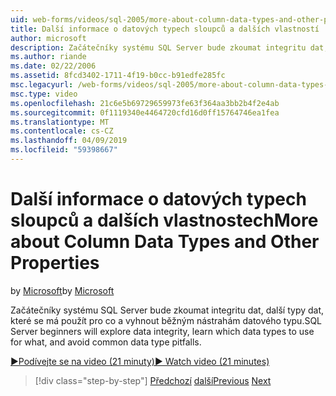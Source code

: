 ```yaml
---
uid: web-forms/videos/sql-2005/more-about-column-data-types-and-other-properties
title: Další informace o datových typech sloupců a dalších vlastností | Dokumentace Microsoftu
author: microsoft
description: Začátečníky systému SQL Server bude zkoumat integritu dat, další typy dat, které se má použít pro co a vyhnout běžným nástrahám datového typu.
ms.author: riande
ms.date: 02/22/2006
ms.assetid: 8fcd3402-1711-4f19-b0cc-b91edfe285fc
msc.legacyurl: /web-forms/videos/sql-2005/more-about-column-data-types-and-other-properties
msc.type: video
ms.openlocfilehash: 21c6e5b69729659973fe63f364aa3bb2b4f2e4ab
ms.sourcegitcommit: 0f1119340e4464720cfd16d0ff15764746ea1fea
ms.translationtype: MT
ms.contentlocale: cs-CZ
ms.lasthandoff: 04/09/2019
ms.locfileid: "59398667"
---
```

# <a name="more-about-column-data-types-and-other-properties"></a><span data-ttu-id="44d60-103">Další informace o datových typech sloupců a dalších vlastnostech</span><span class="sxs-lookup"><span data-stu-id="44d60-103">More about Column Data Types and Other Properties</span></span>

<span data-ttu-id="44d60-104">by [Microsoft](https://github.com/microsoft)</span><span class="sxs-lookup"><span data-stu-id="44d60-104">by [Microsoft](https://github.com/microsoft)</span></span>

<span data-ttu-id="44d60-105">Začátečníky systému SQL Server bude zkoumat integritu dat, další typy dat, které se má použít pro co a vyhnout běžným nástrahám datového typu.</span><span class="sxs-lookup"><span data-stu-id="44d60-105">SQL Server beginners will explore data integrity, learn which data types to use for what, and avoid common data type pitfalls.</span></span>

[<span data-ttu-id="44d60-106">&#9654;Podívejte se na video (21 minuty)</span><span class="sxs-lookup"><span data-stu-id="44d60-106">&#9654; Watch video (21 minutes)</span></span>](https://channel9.msdn.com/Blogs/ASP-NET-Site-Videos/more-about-column-data-types-and-other-properties)

> [!div class="step-by-step"]
> <span data-ttu-id="44d60-107">[Předchozí](understanding-database-tables-and-records.md)
> [další](designing-relational-database-tables.md)</span><span class="sxs-lookup"><span data-stu-id="44d60-107">[Previous](understanding-database-tables-and-records.md)
[Next](designing-relational-database-tables.md)</span></span>
